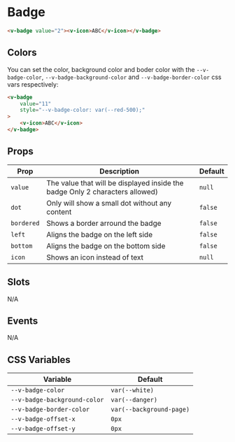 # Badge

```html
<v-badge value="2"><v-icon>ABC</v-icon></v-badge>
```

## Colors

You can set the color, background color and boder color with the `--v-badge-color`, `--v-badge-background-color` and `--v-badge-border-color` css vars respectively:

```html
<v-badge
	value="11"
	style="--v-badge-color: var(--red-500);"
>
	<v-icon>ABC</v-icon>
</v-badge>
```

## Props
| Prop                     | Description                                                                 | Default                            |
|--------------------------|-----------------------------------------------------------------------------|------------------------------------|
| `value`                  | The value that will be displayed inside the badge Only 2 characters allowed)| `null`                             |
| `dot`                    | Only will show a small dot without any content                              | `false`                            |
| `bordered`               | Shows a border arround the badge                                            | `false`                            |
| `left`                   | Aligns the badge on the left side                                           | `false`                            |
| `bottom`                 | Aligns the badge on the bottom side                                         | `false`                            |
| `icon`                   | Shows an icon instead of text                                               | `null`                             |

## Slots
N/A

## Events
N/A

## CSS Variables
| Variable                            | Default                                         |
|-------------------------------------|-------------------------------------------------|
| `--v-badge-color`                   | `var(--white)`                                  |
| `--v-badge-background-color`        | `var(--danger)`                                 |
| `--v-badge-border-color`            | `var(--background-page)`                       |
| `--v-badge-offset-x`                | `0px`                                           |
| `--v-badge-offset-y`                | `0px`                                           |

